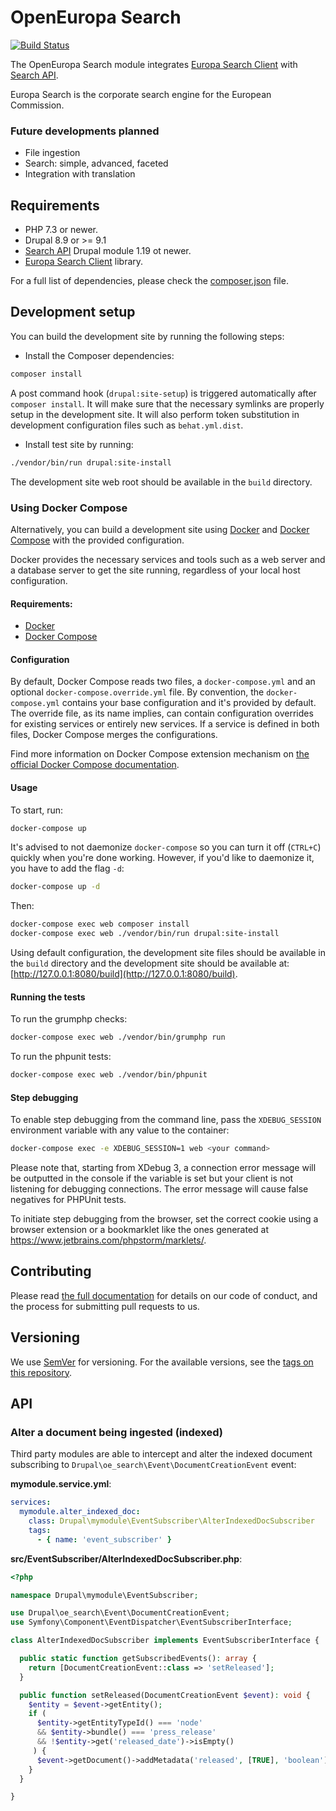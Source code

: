 # OpenEuropa Search

[![Build Status](https://drone.fpfis.eu/api/badges/openeuropa/oe_search/status.svg?branch=2.x)](https://drone.fpfis.eu/openeuropa/oe_search)

The OpenEuropa Search module integrates [Europa Search Client](https://github.com/openeuropa/europa-search-client) with [Search API](https://www.drupal.org/project/search_api).

Europa Search is the corporate search engine for the European Commission.

### Future developments planned

- File ingestion
- Search: simple, advanced, faceted
- Integration with translation

## Requirements

* PHP 7.3 or newer.
* Drupal 8.9 or >= 9.1
* [Search API](https://www.drupal.org/project/search_api) Drupal module 1.19 ot newer.
* [Europa Search Client](https://github.com/openeuropa/europa-search-client) library.

For a full list of dependencies, please check the [composer.json](composer.json) file.

## Development setup

You can build the development site by running the following steps:

* Install the Composer dependencies:

```bash
composer install
```

A post command hook (`drupal:site-setup`) is triggered automatically after `composer install`.
It will make sure that the necessary symlinks are properly setup in the development site.
It will also perform token substitution in development configuration files such as `behat.yml.dist`.

* Install test site by running:

```bash
./vendor/bin/run drupal:site-install
```

The development site web root should be available in the `build` directory.

### Using Docker Compose

Alternatively, you can build a development site using [Docker](https://www.docker.com/get-docker) and
[Docker Compose](https://docs.docker.com/compose/) with the provided configuration.

Docker provides the necessary services and tools such as a web server and a database server to get the site running,
regardless of your local host configuration.

#### Requirements:

- [Docker](https://www.docker.com/get-docker)
- [Docker Compose](https://docs.docker.com/compose/)

#### Configuration

By default, Docker Compose reads two files, a `docker-compose.yml` and an optional `docker-compose.override.yml` file.
By convention, the `docker-compose.yml` contains your base configuration and it's provided by default.
The override file, as its name implies, can contain configuration overrides for existing services or entirely new
services.
If a service is defined in both files, Docker Compose merges the configurations.

Find more information on Docker Compose extension mechanism on [the official Docker Compose documentation](https://docs.docker.com/compose/extends/).

#### Usage

To start, run:

```bash
docker-compose up
```

It's advised to not daemonize `docker-compose` so you can turn it off (`CTRL+C`) quickly when you're done working.
However, if you'd like to daemonize it, you have to add the flag `-d`:

```bash
docker-compose up -d
```

Then:

```bash
docker-compose exec web composer install
docker-compose exec web ./vendor/bin/run drupal:site-install
```

Using default configuration, the development site files should be available in the `build` directory and the development site
should be available at: [http://127.0.0.1:8080/build](http://127.0.0.1:8080/build).

#### Running the tests

To run the grumphp checks:

```bash
docker-compose exec web ./vendor/bin/grumphp run
```

To run the phpunit tests:

```bash
docker-compose exec web ./vendor/bin/phpunit
```

#### Step debugging

To enable step debugging from the command line, pass the `XDEBUG_SESSION` environment variable with any value to
the container:

```bash
docker-compose exec -e XDEBUG_SESSION=1 web <your command>
```

Please note that, starting from XDebug 3, a connection error message will be outputted in the console if the variable is
set but your client is not listening for debugging connections. The error message will cause false negatives for PHPUnit
tests.

To initiate step debugging from the browser, set the correct cookie using a browser extension or a bookmarklet
like the ones generated at https://www.jetbrains.com/phpstorm/marklets/.

## Contributing

Please read [the full documentation](https://github.com/openeuropa/openeuropa) for details on our code of conduct, and the process for submitting pull requests to us.

## Versioning

We use [SemVer](http://semver.org/) for versioning. For the available versions, see the [tags on this repository](https://github.com/openeuropa/oe_search/tags).

## API

### Alter a document being ingested (indexed)

Third party modules are able to intercept and alter the indexed document subscribing to `Drupal\oe_search\Event\DocumentCreationEvent` event:

**mymodule.service.yml**:
```yaml
services:
  mymodule.alter_indexed_doc:
    class: Drupal\mymodule\EventSubscriber\AlterIndexedDocSubscriber
    tags:
      - { name: 'event_subscriber' }
```

**src/EventSubscriber/AlterIndexedDocSubscriber.php**:
```php
<?php

namespace Drupal\mymodule\EventSubscriber;

use Drupal\oe_search\Event\DocumentCreationEvent;
use Symfony\Component\EventDispatcher\EventSubscriberInterface;

class AlterIndexedDocSubscriber implements EventSubscriberInterface {

  public static function getSubscribedEvents(): array {
    return [DocumentCreationEvent::class => 'setReleased'];
  }

  public function setReleased(DocumentCreationEvent $event): void {
    $entity = $event->getEntity();
    if (
      $entity->getEntityTypeId() === 'node'
      && $entity->bundle() === 'press_release'
      && !$entity->get('released_date')->isEmpty()
     ) {
      $event->getDocument()->addMetadata('released', [TRUE], 'boolean');
    }
  }

}
```
